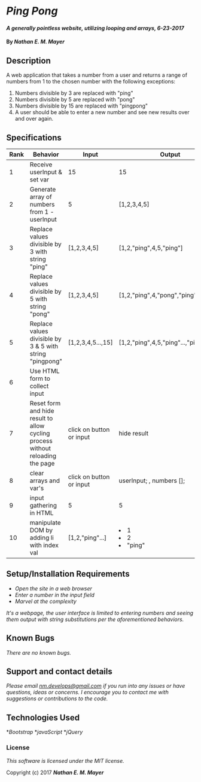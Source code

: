 # _Ping Pong_

#### _A generally pointless website, utilizing looping and arrays, 6-23-2017_

#### By _**Nathan E. M. Mayer**_

## Description

A web application that takes a number from a user and returns a range of numbers from 1 to the chosen number with the following exceptions:

1. Numbers divisible by 3 are replaced with "ping"
2. Numbers divisible by 5 are replaced with "pong"
3. Numbers divisible by 15 are replaced with "pingpong"
4. A user should be able to enter a new number and see new results over and over again.

## Specifications

| Rank  | Behavior   | Input  | Output |
|---|---|---|---|
| 1 | Receive userInput & set var  | 15  | 15  |
| 2 | Generate array of numbers from 1 - userInput  | 5  | [1,2,3,4,5]  |
| 3 | Replace values divisible by 3 with string "ping"  | [1,2,3,4,5]  | [1,2,"ping",4,5,"ping"]  |
| 4 | Replace values divisible by 5 with string "pong"  | [1,2,3,4,5]  | [1,2,"ping",4,"pong","ping"]  |
| 5 | Replace values divisible by 3 & 5 with string "pingpong"  | [1,2,3,4,5...,15]  | [1,2,"ping",4,5,"ping"...,"pingpong"]  |
| 6 | Use HTML form to collect input | | |
| 7 | Reset form and hide result to allow cycling process without reloading the page | click on button or input | hide result|
| 8 | clear arrays and var's | click on button or input | userInput; , numbers [];|
| 9 | input gathering in HTML | 5 | 5|
| 10 | manipulate DOM by adding li with index val | [1,2,"ping"...] | <li>1 <br> <li>2 <br><li>"ping" |

## Setup/Installation Requirements

* _Open the site in a web browser_
* _Enter a number in the input field_
* _Marvel at the complexity_

_It's a webpage, the user interface is limited to entering numbers and seeing them output with string substitutions per the aforementioned behaviors._

## Known Bugs

_There are no known bugs._

## Support and contact details

_Please email nm.develops@gmail.com if you run into any issues or have questions, ideas or concerns.  I encourage you to contact me with suggestions or contributions to the code._

## Technologies Used

*_Bootstrap_
*_javaScript_
*_jQuery_

### License

*This software is licensed under the MIT license.*

Copyright (c) 2017 **_Nathan E. M. Mayer_**
